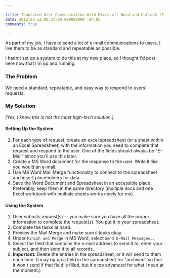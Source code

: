 ```yaml
---
 
title: Templated User Communication With Microsoft Word and Outlook [Field Notes]
date: 2012-03-12 09:37:00.000000000 -04:00
comments: true

---
```

As part of my job, I have to send a lot of e-mail communications to users. I like them to be as standard and repeatable as possible.

I hadn't set up a system to do this at my new place, so I thought I'd post here now that I'm up and running.

### The Problem
We need a standard, repeatable, and easy way to respond to users' requests.
### My Solution
*[Yes, I know this is not the most high-tech solution.]*

#### Setting Up the System

1. For each type of request, create an excel spreadsheet (or a sheet within an Excel Spreadsheet) with the information you need to complete that request and respond to the user. One of the fields should always be "E-Mail" since you'll use this later.
1. Create a MS Word document for the response to the user. Write it like you would an e-mail.
1. Use MS Word Mail Merge functionality to connect to the spreadsheet and insert placeholders for data.
1. Save the Word Document and Spreadsheet in an accessible place. Preferably, keep them in the same directory (multiple docs and one Excel workbook with multiple sheets works nicely for me).

#### Using the System
1. User submits request(s) -- you make sure you have all the proper information to complete the request(s). You put it in your spreadsheet.
1. Complete the tasks at hand.
1. Preview the Mail Merge and make sure it looks okay.
1. Under `Finish and Merge` in MS Word, select `Send E-Mail Messages..` 
1. Select the field that contains the e-mail address to send it to, enter your subject, and then send it to all records.
1. **Important:** Delete the entries in the spreadsheet, or it will send to them each time. (I may rig up a field in the spreadsheet for "archived" so that it won't send if that field is filled, but it's too advanced for what I need at the moment.)
